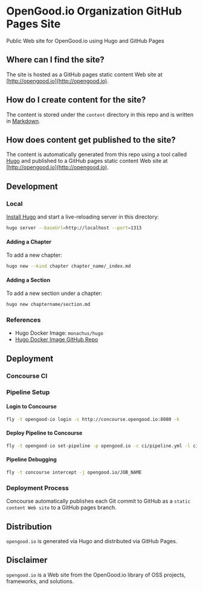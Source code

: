 # OpenGood.io Organization GitHub Pages Site

Public Web site for OpenGood.io using Hugo and GitHub Pages

## Where can I find the site?

The site is hosted as a GitHub pages static content Web site at [http://opengood.io](http://opengood.io).

## How do I create content for the site?

The content is stored under the `content` directory in this repo and is written in
[Markdown](https://daringfireball.net/projects/markdown/syntax).


## How does content get published to the site?

The content is automatically generated from this repo using a tool called
[Hugo](https://gohugo.io) and published to a GitHub pages static content Web site at
[http://opengood.io](http://opengood.io).

## Development

### Local

[Install Hugo](https://gohugo.io/overview/installing/) and start a live-reloading server in this directory:

```bash
hugo server --baseUrl=http://localhost --port=1313
```

#### Adding a Chapter

To add a new chapter:

```bash
hugo new --kind chapter chapter_name/_index.md
```

#### Adding a Section

To add a new section under a chapter:

```bash
hugo new chaptername/section.md
```

### References

* Hugo Docker Image: `monachus/hugo`
* [Hugo Docker Image GitHub Repo](https://github.com/oskapt/docker-hugo)

## Deployment

### Concourse CI

### Pipeline Setup

#### Login to Concourse

```bash
fly -t opengood-io login -c http://concourse.opengood.io:8080 -k
```

#### Deploy Pipeline to Concourse

```bash
fly -t opengood-io set-pipeline -p opengood.io -c ci/pipeline.yml -l ci/credentials.yml
```

#### Pipeline Debugging

```bash
fly -t concourse intercept -j opengood.io/JOB_NAME
```

### Deployment Process

Concourse automatically publishes each Git commit to GitHub as a `static content Web site` to a GitHub pages branch.

## Distribution

`opengood.io` is generated via Hugo and distributed via GitHub Pages.

## Disclaimer

`opengood.io` is a Web site from the OpenGood.io library of OSS projects, frameworks, and solutions.
